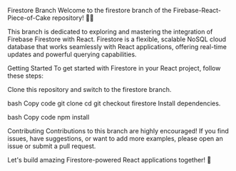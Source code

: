 Firestore Branch
Welcome to the firestore branch of the Firebase-React-Piece-of-Cake repository! 📄🔥

This branch is dedicated to exploring and mastering the integration of Firebase Firestore with React. Firestore is a flexible, scalable NoSQL cloud database that works seamlessly with React applications, offering real-time updates and powerful querying capabilities.

Getting Started
To get started with Firestore in your React project, follow these steps:

Clone this repository and switch to the firestore branch.

bash
Copy code
git clone <repository-url>
cd <repository-directory>
git checkout firestore
Install dependencies.

bash
Copy code
npm install


Contributing
Contributions to this branch are highly encouraged! If you find issues, have suggestions, or want to add more examples, please open an issue or submit a pull request.

Let's build amazing Firestore-powered React applications together! 🚀


